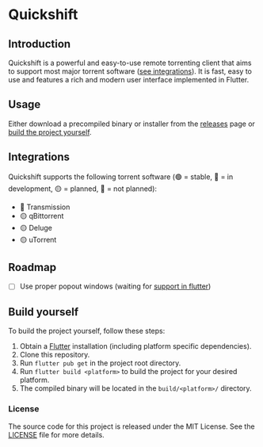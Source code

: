 # Quickshift

## Introduction
Quickshift is a powerful and easy-to-use remote torrenting client that aims to support most major torrent software ([see integrations](#Integrations)). It is fast, easy to use and features a rich and modern user interface implemented in Flutter.

## Usage
Either download a precompiled binary or installer from the [releases](https://github.com/FantixX/quickshift/releases/latest) page or [build the project yourself](#Build-yourself).

## Integrations
Quickshift supports the following torrent software (🟢 = stable, 🔵 = in development, 🟡 = planned, 🔴 = not planned):
- 🔵 Transmission
- 🟡 qBittorrent
- 🟡 Deluge
- 🟡 uTorrent

## Roadmap
- [ ] Use proper popout windows (waiting for [support in flutter](https://github.com/flutter/flutter/issues/142845#issuecomment-2087374780))

## Build yourself
To build the project yourself, follow these steps:
1. Obtain a [Flutter](https://docs.flutter.dev/get-started/install) installation (including platform specific dependencies).
2. Clone this repository.
3. Run `flutter pub get` in the project root directory.
4. Run `flutter build <platform>` to build the project for your desired platform.
5. The compiled binary will be located in the `build/<platform>/` directory.





### License
The source code for this project is released under the MIT License. See the [LICENSE](LICENSE) file for more details.

